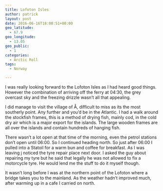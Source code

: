 ```yaml
---
title: Lofoton Isles
author: patrick
layout: post
date: 2016-06-16T18:08:51+00:00
geo_latitude:
  - 67.9
geo_longitude:
  - 13.05
geo_public:
  - 1
categories:
  - Arctic Roll
tags:
  - Norway

---
```

I was really looking forward to the Lofoton Isles as I had heard good things. However the combination of arriving off the ferry at 04:30, the grey overcast sky and the freezing drizzle wasn&#8217;t all that appealing.&nbsp;

I did manage to visit the village of Å, difficult to miss as its the most southerly point. Any further and you&#8217;d be in the Atlantic. I had a walk around the stockfish frames, this is a method of drying fish, mainly cod, in the cold dry air which is a major export for the islands. The large wooden frames are all over the islands and contain hundreds of hanging fish.

There wasn&#8217;t a lot open at that time of the morning, even the petrol stations don&#8217;t open until 06:00. So I continued heading north. So just after 06:00 I pulled into a Statoil for a warm bun and coffee for breakfast. As I was leaving j noticed the tyre repair place next door. I asked the guy about repairing my tyre but he said that legally he was not allowed to fix a motorcycle tyre. He would lend me the stuff to do it myself though.&nbsp;

It wasn&#8217;t long before I was at the northern point of the Lofoton where a bridge takes you to the mainland. As the weather hadn&#8217;t improved much, after warming up in a cafe I carried on north.&nbsp;